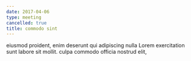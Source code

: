 ```yaml
---
date: 2017-04-06
type: meeting
cancelled: true
title: commodo sint
---
```

eiusmod proident, enim deserunt qui adipiscing nulla Lorem exercitation sunt labore sit mollit. culpa commodo officia nostrud elit,
